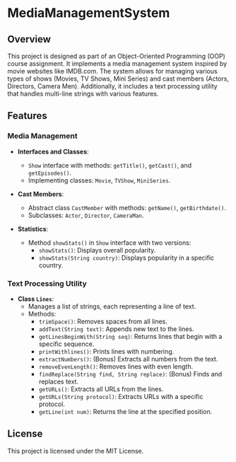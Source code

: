 # MediaManagementSystem

## Overview

This project is designed as part of an Object-Oriented Programming (OOP) course assignment. It implements a media management system inspired by movie websites like IMDB.com. The system allows for managing various types of shows (Movies, TV Shows, Mini Series) and cast members (Actors, Directors, Camera Men). Additionally, it includes a text processing utility that handles multi-line strings with various features.

## Features

### Media Management

- **Interfaces and Classes**:
  - `Show` interface with methods: `getTitle()`, `getCast()`, and `getEpisodes()`.
  - Implementing classes: `Movie`, `TVShow`, `MiniSeries`.

- **Cast Members**:
  - Abstract class `CastMember` with methods: `getName()`, `getBirthdate()`.
  - Subclasses: `Actor`, `Director`, `CameraMan`.

- **Statistics**:
  - Method `showStats()` in `Show` interface with two versions:
    - `showStats()`: Displays overall popularity.
    - `showStats(String country)`: Displays popularity in a specific country.

### Text Processing Utility

- **Class `Lines`**:
  - Manages a list of strings, each representing a line of text.
  - Methods:
    - `trimSpace()`: Removes spaces from all lines.
    - `addText(String text)`: Appends new text to the lines.
    - `getLinesBeginWith(String seq)`: Returns lines that begin with a specific sequence.
    - `printWithlines()`: Prints lines with numbering.
    - `extractNumbers()`: (Bonus) Extracts all numbers from the text.
    - `removeEvenLength()`: Removes lines with even length.
    - `findReplace(String find, String replace)`: (Bonus) Finds and replaces text.
    - `getURLs()`: Extracts all URLs from the lines.
    - `getURLs(String protocol)`: Extracts URLs with a specific protocol.
    - `getLine(int num)`: Returns the line at the specified position.


## License

This project is licensed under the MIT License.


